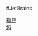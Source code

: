 #JetBrains


[指导](https://baijiahao.baidu.com/s?id=1577366184628834141&wfr=spider&for=pc)   
[包](http://idea.lanyus.com/)



